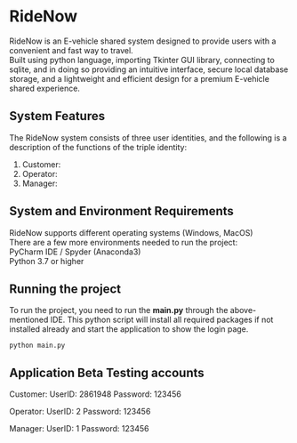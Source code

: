 # RideNow
RideNow is an E-vehicle shared system designed to provide users with a convenient and fast way to travel.  
Built using python language, importing Tkinter GUI library, connecting to sqlite, and in doing so providing an intuitive interface, secure local database storage, and a lightweight and efficient design for a premium E-vehicle shared experience.


## System Features
The RideNow system consists of three user identities, and the following is a description of the functions of the triple identity:  

1. Customer: 
2. Operator: 
3. Manager: 

## System and Environment Requirements
RideNow supports different operating systems (Windows, MacOS)  
There are a few more environments needed to run the project:  
PyCharm IDE / Spyder (Anaconda3)   
Python 3.7 or higher

## Running the project
To run the project, you need to run the **main.py** through the above-mentioned IDE. This python script will install all
required packages if not installed already and start the application to show the login page.
```
python main.py
```

## Application Beta Testing accounts
Customer:
UserID: 2861948
Password: 123456

Operator:
UserID: 2
Password: 123456

Manager:
UserID: 1
Password: 123456


